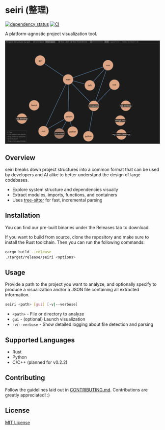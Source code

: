# seiri (整理)

[![dependency status](https://deps.rs/repo/github/tarolling/seiri/status.svg)](https://deps.rs/repo/github/tarolling/seiri)
[![CI](https://github.com/tarolling/seiri/actions/workflows/ci.yml/badge.svg)](https://github.com/tarolling/seiri/actions/workflows/ci.yml)

A platform-agnostic project visualization tool.

![Sample output](/docs/example.png)

## Overview

seiri breaks down project structures into a common format that can be used by developers and AI alike to better understand the design of large codebases.

* Explore system structure and dependencies visually
* Extract modules, imports, functions, and containers
* Uses [tree-sitter](https://github.com/tree-sitter/tree-sitter) for fast, incremental parsing

## Installation

You can find our pre-built binaries under the Releases tab to download.

If you want to build from source, clone the repository and make sure to install the Rust toolchain. Then you can run the following commands:

```sh
cargo build --release
./target/release/seiri <options>
```

## Usage

Provide a path to the project you want to analyze, and optionally specify to produce a visualization and/or a JSON file containing all extracted information.

```sh
seiri <path> [gui] [-v|--verbose]
```

* `<path>` - File or directory to analyze
* `gui` - (optional) Launch visualization
* `-v`/`--verbose` - Show detailed logging about file detection and parsing

## Supported Languages

* Rust
* Python
* C/C++ (planned for v0.2.2)

## Contributing

Follow the guidelines laid out in [CONTRIBUTING.md](/.github/CONTRIBUTING.md). Contributions are greatly appreciated! :)

## License

[MIT License](/LICENSE)
